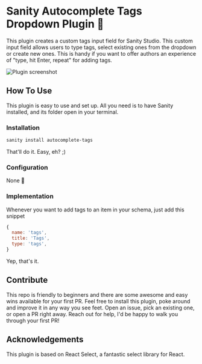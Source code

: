 # Sanity Autocomplete Tags Dropdown Plugin 🚀

This plugin creates a custom tags input field for Sanity Studio. This custom input field allows users to type tags, select existing ones from the dropdown or create new ones. This is handy if you want to offer authors an experience of "type, hit Enter, repeat" for adding tags.

![Plugin screenshot](https://s3.us-west-1.wasabisys.com/rosnovsky-media/screenshot.png)

## How To Use

This plugin is easy to use and set up. All you need is to have Sanity installed, and its folder open in your terminal.

### Installation

```bash
sanity install autocomplete-tags
```

That'll do it. Easy, eh? ;)

### Configuration

None 💃

### Implementation

Whenever you want to add tags to an item in your schema, just add this snippet

```javascript
{
  name: 'tags',
  title: 'Tags',
  type: 'tags',
}
```

Yep, that's it.

## Contribute

This repo is friendly to beginners and there are some awesome and easy wins available for your first PR. Feel free to install this plugin, poke around and improve it in any way you see feet. Open an issue, pick an existing one, or open a PR right away. Reach out for help, I'd be happy to walk you through your first PR!

## Acknowledgements

This plugin is based on React Select, a fantastic select library for React.
